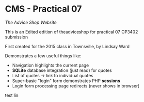 # CMS - Practical 07
*The Advice Shop Website*

This is an Edited edition of theadviceshop for practical 07 CP3402 
submission

First created for the 2015 class in Townsville, by Lindsay Ward

Demonstrates a few useful things like:

- Navigation highlights the current page
- **SQLite** database integration (just read) for quotes
- List of quotes -> link to individual quotes
- Super-basic "login" form demonstrates PHP **sessions** 
- Login form processing page redirects (never shows in browser)

test lin  
